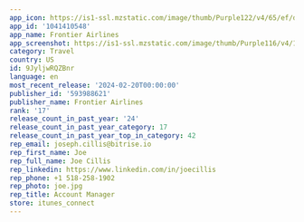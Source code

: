 ```yaml
---
app_icon: https://is1-ssl.mzstatic.com/image/thumb/Purple122/v4/65/ef/dc/65efdcbb-aec5-e3ad-b4d4-f8037e6378b3/AppIcon-0-0-1x_U007epad-0-0-85-220.png/1024x1024bb.png
app_id: '1041410548'
app_name: Frontier Airlines
app_screenshot: https://is1-ssl.mzstatic.com/image/thumb/Purple116/v4/13/06/91/13069113-018c-3bfd-1d9f-fca66a8254fd/703c2def-5fa5-4097-8f78-d39ace14a173_Simulator_Screenshot_-_iPhone_8_Plus_-_2023-06-02_at_15.17.40.png/1242x2208bb.png
category: Travel
country: US
id: 9JyljwRQZBnr
language: en
most_recent_release: '2024-02-20T00:00:00'
publisher_id: '593988621'
publisher_name: Frontier Airlines
rank: '17'
release_count_in_past_year: '24'
release_count_in_past_year_category: 17
release_count_in_past_year_top_in_category: 42
rep_email: joseph.cillis@bitrise.io
rep_first_name: Joe
rep_full_name: Joe Cillis
rep_linkedin: https://www.linkedin.com/in/joecillis
rep_phone: +1 518-258-1902
rep_photo: joe.jpg
rep_title: Account Manager
store: itunes_connect
---
```


